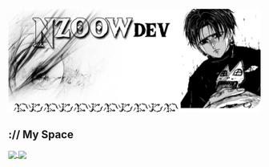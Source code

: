 <p align="center">
    <picture>
        <img src="./assets/images/bannerr.webp" alt="GitHub profil banner">
    </picture>
</p>

## :// My Space

<a href="https://github.com/Nzoowdev/github-readme-stats">
  <img height=200 align="center" src="https://github-readme-stats.vercel.app/api?username=Nzoowdev&theme=swift" />
</a>
<a href="https://github.com/Nzoowdev/convoychat">
  <img height=200 align="center" src="https://github-readme-stats.vercel.app/api/top-langs?username=Nzoowdev&theme=swift&layout=compact&langs_count=8&card_width=320" />
</a>
